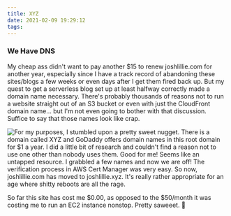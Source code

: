 ```yaml
---
title: XYZ
date: 2021-02-09 19:29:12
tags:
---
```

### We Have DNS
My cheap ass didn't want to pay another $15 to renew joshlillie.com for another year, especially since I have a track record of abandoning these sites/blogs a few weeks or even days after I get them fired back up. But my quest to get a serverless blog set up at least halfway correctly made a domain name necessary. There's probably thousands of reasons not to run a website straight out of an S3 bucket or even with just the CloudFront domain name... but I'm not even going to bother with that discussion. Suffice to say that those names look like crap.

<img src="/images/godaddy-head.png" style="float:left;"> For my purposes, I stumbled upon a pretty sweet nugget. There is a domain called XYZ and GoDaddy offers domain names in this root domain for $1 a year. I did a little bit of research and couldn't find a reason not to use one other than nobody uses them. Good for me! Seems like an untapped resource. I grabbled a few names and now we are off! The verification process in AWS Cert Manager was very easy. So now, joshlillie.com has moved to joshlillie.xyz. It's really rather appropriate for an age where shitty reboots are all the rage.

So far this site has cost me $0.00, as opposed to the $50/month it was costing me to run an EC2 instance nonstop. Pretty saweeet. 🤘